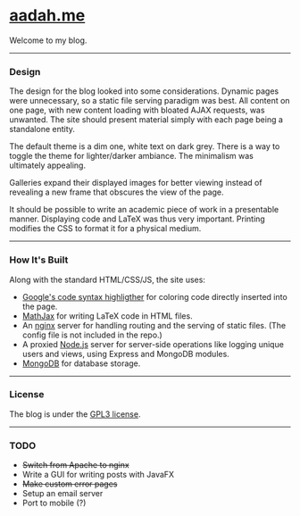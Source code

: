 # [aadah.me](http://aadah.me/)

Welcome to my blog.

- - -

### Design

The design for the blog looked into some considerations.
Dynamic pages were unnecessary, so a static file serving
paradigm was best. All content on one page, with new
content loading with bloated AJAX requests, was unwanted.
The site should present material simply with each page
being a standalone entity.

The default theme is a dim one, white text on dark grey.
There is a way to toggle the theme for lighter/darker
ambiance. The minimalism was ultimately appealing.

Galleries expand their displayed images for better viewing
instead of revealing a new frame that obscures the view of
the page.

It should be possible to write an academic piece of work
in a presentable manner. Displaying code and LaTeX was
thus very important. Printing modifies the CSS to format
it for a physical medium.

- - -

### How It's Built

Along with the standard HTML/CSS/JS, the site uses:

* [Google's code syntax highligther](https://code.google.com/p/google-code-prettify/) for coloring code
    directly inserted into the page.
* [MathJax](http://www.mathjax.org/) for writing LaTeX code in HTML files.
* An [nginx](http://nginx.org/) server for handling routing and the
    serving of static files. (The config file is not included
    in the repo.)
* A proxied [Node.js](http://nodejs.org/) server for server-side operations
    like logging unique users and views, using Express and
    MongoDB modules.
* [MongoDB](http://www.mongodb.org/) for database storage.

- - -

### License

The blog is under the [GPL3 license](https://www.gnu.org/copyleft/gpl.html).

- - -

### TODO

* <s>Switch from Apache to nginx</s>
* Write a GUI for writing posts with JavaFX
* <s>Make custom error pages</s>
* Setup an email server
* Port to mobile (?)